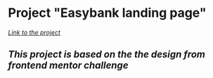 # **Project "Easybank landing page"**

*[Link to the project](https://myers32.github.io/Easybank-landing-page/)*

## *This project is based on the the design from frontend mentor challenge*
